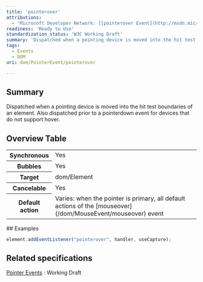 ```yaml
---
title: 'pointerover'
attributions:
  - 'Microsoft Developer Network: [[pointerover Event](http://msdn.microsoft.com/en-us/library/ie/hh771913(v=vs.85).aspx) Article]'
readiness: 'Ready to Use'
standardization_status: 'W3C Working Draft'
summary: 'Dispatched when a pointing device is moved into the hit test boundaries of an element. Also dispatched prior to a pointerdown event for devices that do not support hover.'
tags:
  - Events
  - DOM
uri: dom/PointerEvent/pointerover

---
```

## Summary

Dispatched when a pointing device is moved into the hit test boundaries of an element. Also dispatched prior to a pointerdown event for devices that do not support hover.

## Overview Table

<table class="wikitable">
<tr>
<th>
Synchronous

</th>
<td>
Yes

</td>
</tr>
<tr>
<th>
Bubbles

</th>
<td>
Yes

</td>
</tr>
<tr>
<th>
Target

</th>
<td>
dom/Element

</td>
</tr>
<tr>
<th>
Cancelable

</th>
<td>
Yes

</td>
</tr>
<tr>
<th>
Default action

</th>
<td>
Varies: when the pointer is primary, all default actions of the [mouseover](/dom/MouseEvent/mouseover) event

</td>
</tr>
</table>
## Examples

``` js
element.addEventListener("pointerover", handler, useCapture);
```

## Related specifications

[Pointer Events](http://www.w3.org/TR/pointerevents)
:   Working Draft
